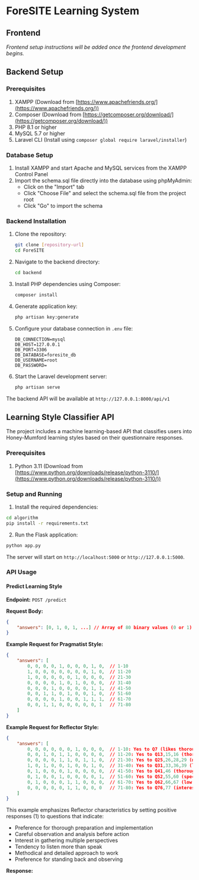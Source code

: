 # ForeSITE Learning System

## Frontend
*Frontend setup instructions will be added once the frontend development begins.*

## Backend Setup

### Prerequisites
1. XAMPP (Download from [https://www.apachefriends.org/](https://www.apachefriends.org/))
2. Composer (Download from [https://getcomposer.org/download/](https://getcomposer.org/download/))
3. PHP 8.1 or higher
4. MySQL 5.7 or higher
5. Laravel CLI (Install using `composer global require laravel/installer`)

### Database Setup
1. Install XAMPP and start Apache and MySQL services from the XAMPP Control Panel
2. Import the schema.sql file directly into the database using phpMyAdmin:
   - Click on the "Import" tab
   - Click "Choose File" and select the schema.sql file from the project root
   - Click "Go" to import the schema

### Backend Installation
1. Clone the repository:
   ```bash
   git clone [repository-url]
   cd ForeSITE
   ```

2. Navigate to the backend directory:
   ```bash
   cd backend
   ```

3. Install PHP dependencies using Composer:
   ```bash
   composer install
   ```

4. Generate application key:
   ```bash
   php artisan key:generate
   ```

5. Configure your database connection in `.env` file:
   ```
   DB_CONNECTION=mysql
   DB_HOST=127.0.0.1
   DB_PORT=3306
   DB_DATABASE=foresite_db
   DB_USERNAME=root
   DB_PASSWORD=
   ```

6. Start the Laravel development server:
   ```bash
   php artisan serve
   ```

The backend API will be available at `http://127.0.0.1:8000/api/v1`

## Learning Style Classifier API

The project includes a machine learning-based API that classifies users into Honey-Mumford learning styles based on their questionnaire responses.

### Prerequisites

1. Python 3.11 (Download from [https://www.python.org/downloads/release/python-3110/](https://www.python.org/downloads/release/python-3110/))

### Setup and Running

1. Install the required dependencies:
```bash
cd algorithm
pip install -r requirements.txt
```

2. Run the Flask application:
```bash
python app.py
```

The server will start on `http://localhost:5000` or `http://127.0.0.1:5000`.

### API Usage

#### Predict Learning Style

**Endpoint:** `POST /predict`

**Request Body:**
```json
{
    "answers": [0, 1, 0, 1, ...] // Array of 80 binary values (0 or 1)
}
```

**Example Request for Pragmatist Style:**
```json
{
    "answers": [
        0, 0, 0, 0, 1, 0, 0, 0, 1, 0,  // 1-10
        1, 0, 0, 0, 0, 0, 0, 0, 1, 0,  // 11-20
        1, 0, 0, 0, 0, 0, 1, 0, 0, 0,  // 21-30
        0, 0, 0, 0, 1, 0, 1, 0, 0, 0,  // 31-40
        0, 0, 0, 1, 0, 0, 0, 0, 1, 1,  // 41-50
        0, 0, 1, 1, 0, 1, 0, 0, 1, 0,  // 51-60
        0, 0, 0, 0, 1, 0, 0, 1, 1, 1,  // 61-70
        0, 0, 1, 1, 0, 0, 0, 0, 0, 1   // 71-80
    ]
}
```

**Example Request for Reflector Style:**
```json
{
    "answers": [
        0, 0, 0, 0, 0, 0, 1, 0, 0, 0,  // 1-10: Yes to Q7 (likes thorough preparation)
        0, 0, 1, 0, 1, 1, 0, 0, 0, 0,  // 11-20: Yes to Q13,15,16 (thorough job, careful interpretation, weighing alternatives)
        0, 0, 0, 0, 1, 1, 0, 1, 1, 0,  // 21-30: Yes to Q25,26,28,29 (meticulous, careful, gathering information)
        1, 0, 1, 0, 0, 1, 0, 0, 1, 0,  // 31-40: Yes to Q31,33,36,39 (listens first, observes others, worries about rushing)
        0, 1, 0, 0, 0, 1, 0, 0, 0, 0,  // 41-50: Yes to Q41,46 (thorough analysis, standing back)
        0, 1, 0, 0, 1, 0, 0, 0, 0, 1,  // 51-60: Yes to Q52,55,60 (specific discussions, multiple drafts, many alternatives)
        0, 1, 0, 0, 0, 1, 1, 0, 0, 0,  // 61-70: Yes to Q62,66,67 (low profile, careful thinking, listening)
        0, 0, 0, 0, 0, 1, 1, 0, 0, 0   // 71-80: Yes to Q76,77 (interested in others' thoughts, methodical)
    ]
}
```

This example emphasizes Reflector characteristics by setting positive responses (1) to questions that indicate:
- Preference for thorough preparation and implementation
- Careful observation and analysis before action
- Interest in gathering multiple perspectives
- Tendency to listen more than speak
- Methodical and detailed approach to work
- Preference for standing back and observing

**Response:**
```